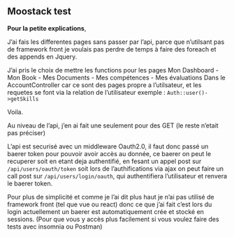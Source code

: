 ## Moostack test

**Pour la petite explications**,

J’ai fais les differentes pages sans passer par l’api, parce que n’utilsant pas de framework front je voulais pas perdre de temps à faire des foreach et des appends en Jquery.

J’ai pris le choix de mettre les functions pour les pages
 Mon Dashboard - Mon Book - Mes Documents - Mes compétences - Mes évaluations
Dans le AccountController car ce sont des pages propre a l’utilsateur, et les requetes se font via la relation de l’utilisateur exemple :  ``Auth::user()->getSkills``

Voila.

Au niveau de l’api, j’en ai fait une seulement pour des GET (le reste n’etait pas préciser)

L’api est securisé avec un middleware Oauth2.0, il faut donc passé un baerer token pour pouvoir avoir accès au donnée, ce baerer on peut le recuperer soit en etant deja authentifié, en fesant un appel post sur ``/api/users/oauth/token`` soit lors de l’authifications via ajax on peut faire un call post sur ``/api/users/login/oauth``, qui authentifiera l’utilisateur et  renvera le baerer token.

Pour plus de simplicité et comme je l’ai dit plus haut je n’ai pas utilisé de framework front (tel que vue ou react) donc ce que j’ai fait c’est lors du login actuellement un baerer est automatiquement crée et stocké en sessions. (Pour que vous y accès plus facilement si vous voulez faire des tests avec insomnia ou Postman)
